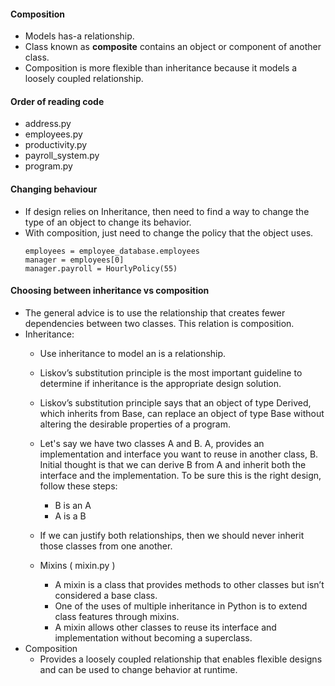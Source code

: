 #### Composition
- Models has-a relationship.
- Class known as **composite** contains an object or component of another class.
- Composition is more flexible than inheritance because it models a loosely coupled relationship.

#### Order of reading code
- address.py
- employees.py
- productivity.py
- payroll_system.py
- program.py

#### Changing behaviour
- If design relies on Inheritance, then need to find a way to change the type of an object to change its behavior.
- With composition, just need to change the policy that the object uses.
    ```
    employees = employee_database.employees
    manager = employees[0]
    manager.payroll = HourlyPolicy(55)
    ```

#### Choosing between inheritance vs composition
- The general advice is to use the relationship that creates fewer dependencies between two classes. This relation is composition.
- Inheritance:
    - Use inheritance to model an is a relationship.
    - Liskov’s substitution principle is the most important guideline to determine if inheritance is the appropriate design solution.
    - Liskov’s substitution principle says that an object of type Derived, which inherits from Base, can replace an object of type Base without altering the desirable properties of a program.
    - Let's say we have two classes A and B. A, provides an implementation and interface you want to reuse in another class, B. Initial thought is that we can derive B from A and inherit both the interface and the implementation. To be sure this is the right design, follow these steps:
        - B is an A
        - A is a B
    - If we can justify both relationships, then we should never inherit those classes from one another.

    - Mixins ( mixin.py )
        - A mixin is a class that provides methods to other classes but isn’t considered a base class.
        - One of the uses of multiple inheritance in Python is to extend class features through mixins.
        - A mixin allows other classes to reuse its interface and implementation without becoming a superclass.
- Composition
    - Provides a loosely coupled relationship that enables flexible designs and can be used to change behavior at runtime.

